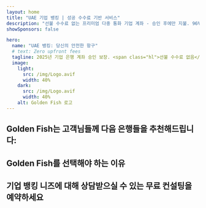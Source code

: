 ```yaml
---
layout: home
title: "UAE 기업 뱅킹 | 성공 수수료 기반 서비스"
description: "선불 수수료 없는 프리미엄 다중 통화 기업 계좌 - 승인 후에만 지불. 96% 성공률의 완벽한 신청 관리. 계좌 개설 보장."
showSponsors: false

hero:
  name: "UAE 뱅킹: 당신의 안전한 항구"
  # text: Zero upfront fees
  tagline: 2025년 기업 은행 계좌 승인 보장. <span class="hl">선불 수수료 없음</span> - 승인 후에만 지불. 96% 성공률.
  image:
    light:
      src: /img/Logo.avif
      width: 40%
    dark:
      src: /img/Logo.avif
      width: 40%
    alt: Golden Fish 로고
---
```


<FeatureCards :features="[
  {
    title: '계좌 승인 보장',
    bullet: '✓',
    items: [
      '첫 계좌 승인 2개월 보장',
      '두 번째 계좌 3개월 보장',
      '품질 사업 계획서 준비',
      '포괄적인 실사 지원',
      '은행과의 직접 커뮤니케이션 전략',
      '완벽한 뱅킹 패키지 설정'
    ],
    linkText: 'Learn more',
    link: '../../corporate-banking-services/guaranteed-account-approvals',
    icon: {
      light: '/video/iStock-2186765808.mp4',
      dark: '/video/iStock-2166377244.mp4',
      alt: '뱅킹 요구사항',
    }
  },
]" />

<FeatureCards :features="[
  {
    title: '고위험 사업을 위한 UAE 은행 계좌',
    items: [
      '강화된 실사(EDD)에 대한 전문가 지침',
      '거래 모니터링 및 리스크 관리', 
      '컴플라이언스 정책 및 절차 설정',
      '은행 관계 관리',
      '정기적인 컴플라이언스 업데이트 및 감사',
      '계좌 보안을 위한 비상 계획'
    ],
    linkText: 'Learn more',
    link: '../../corporate-banking-services/UAE-Bank-Accounts-for-High-Risk-Business',
    icon: {
      light: '/img/iStock-1333000394.avif',
      dark: '/img/iStock-584576538.avif',
      alt: '뱅킹 서비스',
    }
  },
  {
    title: '컴플라이언스 유지: UAE 비즈니스 보호',
    items: [
      '잠재적 리스크 식별을 위한 정기적인 컴플라이언스 감사',
      '정부 승인을 위한 종합적인 PRO 서비스',
      '라이센스 갱신 관리 및 알림',
      '뱅킹 컨설팅 및 계좌 유지',
      'VAT 및 ESR 컴플라이언스 지원',
      '직원 비자 및 노동법 컴플라이언스',
      '규제 업데이트에 대한 교육 워크샵'
    ],
    linkText: 'Learn more',
    link: '../../company-registration/Protect-Your-Business',
    icon: {
      light: '/img/iStock-1382278859.jpg',
      dark: '/img/iStock-1867623684.jpg',
      alt: '뱅킹 서비스',
    }
  },
  {
    title: 'UAE 기업 뱅킹 혜택',
    items: [
      'Moody\'s **Aa2** 등급의 강력한 뱅킹 시스템',
      '**1980년부터 고정된 USD 환율**',
      '자본 이동에 대한 제한 없음',
      '1,840억 달러 이상의 외환 보유고',
      '정치적, 경제적 안정성',
      '정부 지원 뱅킹 시스템',
      '세계적 수준의 디지털 뱅킹'
    ],
    linkText: 'Learn more',
    link: '../../company-registration/banking',
    icon: {
      light: '/img/iStock-1032707788.jpg',
      dark: '/img/iStock-1152367067.avif',
      alt: '뱅킹 프로세스',
    }
  }
]" />

## Golden Fish는 고객님들께 다음 은행들을 추천해드립니다:

<!--@include: /../../include/recommended-banks.md-->

## Golden Fish를 선택해야 하는 이유

<BenefitsList :features="[
  {
    icon: '🏢',
    title: 'UAE 현지 전문성',
    text: '두바이의 전담 전문가들이 모든 과정을 전문적으로 안내해드립니다.'
  },
  {
    icon: '📊',
    title: '입증된 성공률',
    text: '프리미엄 처리를 통해 발급된 수백 건의 비자, 은행 계좌, 회사 등록에서 90% 이상의 승인률을 기록했습니다.'
  },
  {
    icon: '💸',
    title: '**성공 기반 수수료**',
    text: '[승인 후에만 지불](/uae-business/benefits/success-based-fees). 숨겨진 비용 없는 완벽한 투명성.'
  },
]" />

## 기업 뱅킹 니즈에 대해 상담받으실 수 있는 무료 컨설팅을 예약하세요

<ContactFormModalNav buttonText="무료 컨설팅 받기" formStyle="display: block; margin: 3rem auto;"/>